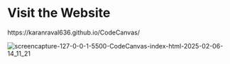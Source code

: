<h1>Visit the Website</h1>
https://karanraval636.github.io/CodeCanvas/
<br>

![screencapture-127-0-0-1-5500-CodeCanvas-index-html-2025-02-06-14_11_21](https://github.com/user-attachments/assets/df160091-433c-41d3-b1d6-f52617301bbc)

